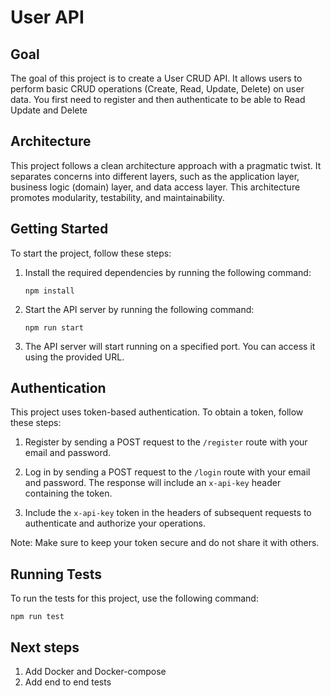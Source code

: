 # User API

## Goal

The goal of this project is to create a User CRUD API. It allows users to perform basic CRUD operations (Create, Read, Update, Delete) on user data.
You first need to register and then authenticate to be able to Read Update and Delete

## Architecture

This project follows a clean architecture approach with a pragmatic twist. It separates concerns into different layers, such as the application layer, business logic (domain) layer, and data access layer. This architecture promotes modularity, testability, and maintainability.



## Getting Started

To start the project, follow these steps:

1. Install the required dependencies by running the following command:
    ```
    npm install
    ```

2. Start the API server by running the following command:
    ```
    npm run start
    ```

3. The API server will start running on a specified port. You can access it using the provided URL.

## Authentication

This project uses token-based authentication. To obtain a token, follow these steps:

1. Register by sending a POST request to the `/register` route with your email and password.

2. Log in by sending a POST request to the `/login` route with your email and password. The response will include an `x-api-key` header containing the token.

3. Include the `x-api-key` token in the headers of subsequent requests to authenticate and authorize your operations.

Note: Make sure to keep your token secure and do not share it with others.

## Running Tests

To run the tests for this project, use the following command:
```
npm run test
```

## Next steps

1. Add Docker and Docker-compose
2. Add end to end tests
